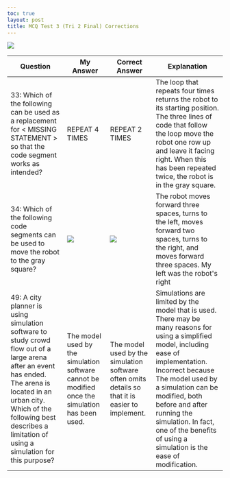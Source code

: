 ```yaml
---
toc: true
layout: post
title: MCQ Test 3 (Tri 2 Final) Corrections
---
```


![]({{site.baseurl}}/images/mcqfinal.png)

|Question|My Answer|Correct Answer|Explanation|
|-|-|-|-|
|33: Which of the following can be used as a replacement for < MISSING STATEMENT > so that the code segment works as intended?|REPEAT 4 TIMES|REPEAT 2 TIMES|The loop that repeats four times returns the robot to its starting position. The three lines of code that follow the loop move the robot one row up and leave it facing right. When this has been repeated twice, the robot is in the gray square.|
|34: Which of the following code segments can be used to move the robot to the gray square?|![]({{site.baseurl}}/images/incorrect34.png)|![]({{site.baseurl}}/images/correct34.png)|The robot moves forward three spaces, turns to the left, moves forward two spaces, turns to the right, and moves forward three spaces. My left was the robot's right|
|49: A city planner is using simulation software to study crowd flow out of a large arena after an event has ended. The arena is located in an urban city. Which of the following best describes a limitation of using a simulation for this purpose?|The model used by the simulation software cannot be modified once the simulation has been used.|The model used by the simulation software often omits details so that it is easier to implement.| Simulations are limited by the model that is used. There may be many reasons for using a simplified model, including ease of implementation. Incorrect because The model used by a simulation can be modified, both before and after running the simulation. In fact, one of the benefits of using a simulation is the ease of modification.|





